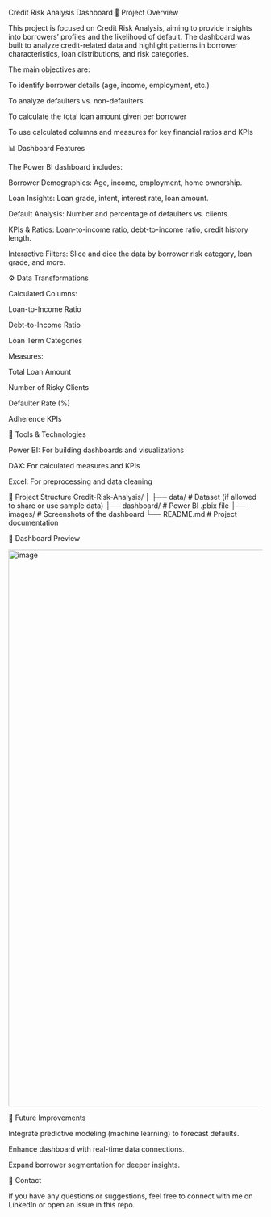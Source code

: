 Credit Risk Analysis Dashboard
📌 Project Overview

This project is focused on Credit Risk Analysis, aiming to provide insights into borrowers’ profiles and the likelihood of default. The dashboard was built to analyze credit-related data and highlight patterns in borrower characteristics, loan distributions, and risk categories.

The main objectives are:

To identify borrower details (age, income, employment, etc.)

To analyze defaulters vs. non-defaulters

To calculate the total loan amount given per borrower

To use calculated columns and measures for key financial ratios and KPIs

📊 Dashboard Features

The Power BI dashboard includes:

Borrower Demographics: Age, income, employment, home ownership.

Loan Insights: Loan grade, intent, interest rate, loan amount.

Default Analysis: Number and percentage of defaulters vs. clients.

KPIs & Ratios: Loan-to-income ratio, debt-to-income ratio, credit history length.

Interactive Filters: Slice and dice the data by borrower risk category, loan grade, and more.

⚙️ Data Transformations

Calculated Columns:

Loan-to-Income Ratio

Debt-to-Income Ratio

Loan Term Categories

Measures:

Total Loan Amount

Number of Risky Clients

Defaulter Rate (%)

Adherence KPIs

🚀 Tools & Technologies

Power BI: For building dashboards and visualizations

DAX: For calculated measures and KPIs

Excel: For preprocessing and data cleaning

📂 Project Structure
Credit-Risk-Analysis/
│
├── data/                # Dataset (if allowed to share or use sample data)
├── dashboard/           # Power BI .pbix file
├── images/              # Screenshots of the dashboard
└── README.md            # Project documentation

📸 Dashboard Preview

<img width="1929" height="1103" alt="image" src="https://github.com/user-attachments/assets/892d716f-5ea9-446e-800d-20aaebe704b7" />


🔮 Future Improvements

Integrate predictive modeling (machine learning) to forecast defaults.

Enhance dashboard with real-time data connections.

Expand borrower segmentation for deeper insights.

📧 Contact

If you have any questions or suggestions, feel free to connect with me on LinkedIn
 or open an issue in this repo.
